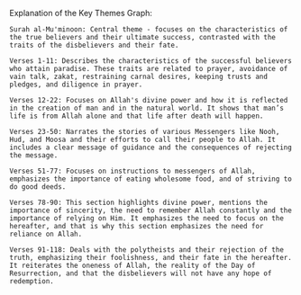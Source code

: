 Explanation of the Key Themes Graph:

    Surah al-Mu'minoon: Central theme - focuses on the characteristics of the true believers and their ultimate success, contrasted with the traits of the disbelievers and their fate.

    Verses 1-11: Describes the characteristics of the successful believers who attain paradise. These traits are related to prayer, avoidance of vain talk, zakat, restraining carnal desires, keeping trusts and pledges, and diligence in prayer.

    Verses 12-22: Focuses on Allah's divine power and how it is reflected in the creation of man and in the natural world. It shows that man’s life is from Allah alone and that life after death will happen.

    Verses 23-50: Narrates the stories of various Messengers like Nooh, Hud, and Moosa and their efforts to call their people to Allah. It includes a clear message of guidance and the consequences of rejecting the message.

    Verses 51-77: Focuses on instructions to messengers of Allah, emphasizes the importance of eating wholesome food, and of striving to do good deeds.

    Verses 78-90: This section highlights divine power, mentions the importance of sincerity, the need to remember Allah constantly and the importance of relying on Him. It emphasizes the need to focus on the hereafter, and that is why this section emphasizes the need for reliance on Allah.

    Verses 91-118: Deals with the polytheists and their rejection of the truth, emphasizing their foolishness, and their fate in the hereafter. It reiterates the oneness of Allah, the reality of the Day of Resurrection, and that the disbelievers will not have any hope of redemption.
